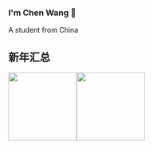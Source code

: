### I'm Chen Wang 👋

<!--
**473237817/473237817** is a ✨ _special_ ✨ repository because its `README.md` (this file) appears on your GitHub profile.
-->
A student from China

## 新年汇总

<img align="" height="137px" src="https://github-readme-stats.vercel.app/api?username=473237817&hide_title=true&hide_border=true&show_icons=true&include_all_commits=true&line_height=21&bg_color=0,EC6C6C,FFD479, FFFC79,73FA79&theme=graywhite&locale=cn" /><img align="" height="137px" src="https://github-readme-stats.vercel.app/api/top-langs/?username=473237817&hide_title=true&hide_border =true&layout=compact&bg_color=0,73FA79,73FDFF,D783FF&theme=graywhite&locale=cn" />

 
